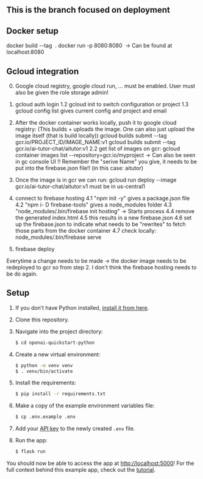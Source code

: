 ## This is the branch focused on deployment

## Docker setup
docker build --tag <image name> .
docker run -p 8080:8080 <image name>
-> Can be found at localhost:8080

## Gcloud integration
0. Google cloud registry, google cloud run, ... must be enabled. User must also be given the role storage admin!
1. gcloud auth login
1.2 gcloud init to switch configuration or project
1.3 gcloud config list gives current config and project and email
2. After the docker container works locally, push it to google cloud registry: (This builds + uploads the image. One can also just upload the image itself (that is build locally))
gcloud builds submit --tag gcr.io/PROJECT_ID/IMAGE_NAME:v1
gcloud builds submit --tag gcr.io/ai-tutor-chat/aitutor:v1
2.2 get list of images on gcr: gcloud container images list --repository=gcr.io/myproject -> Can also be seen in gc console UI
!! Remember the "serive Name" you give, it needs to be put into the firebase.json file!! (in this case: aitutor)
3. Once the image is in gcr we can run: gcloud run deploy --image gcr.io/ai-tutor-chat/aitutor:v1
must be in us-central1

4. connect to firebase hosting 
4.1 "npm init -y" gives a package.json file
4.2 "npm i- D firebase-tools" gives a node_modules folder
4.3 "node_modules/.bin/firebase init hosting" -> Starts process
4.4 remove the generated index.html
4.5 this results in a new firebase.json
4.6 set up the firebase.json to indicate what needs to be "rewrites" to fetch those parts from the docker container
4.7 check locally: node_modules/.bin/firebase serve
5. firebase deploy

Everytime a change needs to be made -> the docker image needs to be redeployed to gcr so from step 2. I don't think the firebase hosting needs to be do again.

## Setup

1. If you don’t have Python installed, [install it from here](https://www.python.org/downloads/).

2. Clone this repository.

3. Navigate into the project directory:

   ```bash
   $ cd openai-quickstart-python
   ```

4. Create a new virtual environment:

   ```bash
   $ python -m venv venv
   $ . venv/bin/activate
   ```

5. Install the requirements:

   ```bash
   $ pip install -r requirements.txt
   ```

6. Make a copy of the example environment variables file:

   ```bash
   $ cp .env.example .env
   ```

7. Add your [API key](https://beta.openai.com/account/api-keys) to the newly created `.env` file.

8. Run the app:

   ```bash
   $ flask run
   ```

You should now be able to access the app at [http://localhost:5000](http://localhost:5000)! For the full context behind this example app, check out the [tutorial](https://beta.openai.com/docs/quickstart).
